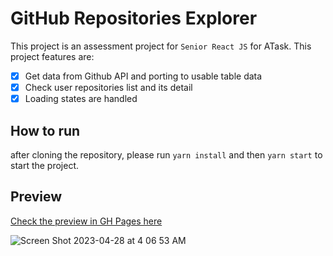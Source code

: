 # GitHub Repositories Explorer

This project is an assessment project for `Senior React JS` for ATask. This project features are:

- [x] Get data from Github API and porting to usable table data
- [x] Check user repositories list and its detail
- [x] Loading states are handled

## How to run

after cloning the repository, please run `yarn install` and then `yarn start` to start the project.

## Preview

[Check the preview in GH Pages here](https://sammyarno.github.io/atask-test/)

![Screen Shot 2023-04-28 at 4 06 53 AM](https://user-images.githubusercontent.com/28641692/234993915-48dc8264-8fdb-4f65-9cb0-dc8abc3fcc7a.png)

